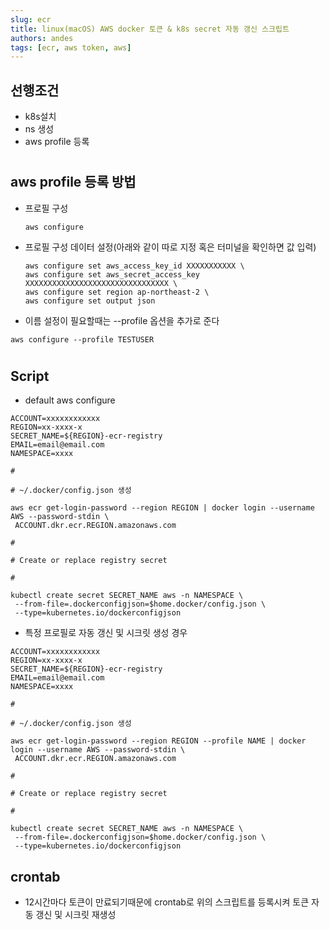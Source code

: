 ```yaml
---
slug: ecr
title: linux(macOS) AWS docker 토큰 & k8s secret 자동 갱신 스크립트
authors: andes
tags: [ecr, aws token, aws]
---
```


## 선행조건

- k8s설치
- ns 생성
- aws profile 등록

#

## aws profile 등록 방법

- 프로필 구성

  ```
  aws configure
  ```

- 프로필 구성 데이터 설정(아래와 같이 따로 지정 혹은 터미널을 확인하면 값 입력)

  ```
  aws configure set aws_access_key_id XXXXXXXXXXX \
  aws configure set aws_secret_access_key XXXXXXXXXXXXXXXXXXXXXXXXXXXXXXXX \
  aws configure set region ap-northeast-2 \
  aws configure set output json
  ```

- 이름 설정이 필요할때는 --profile 옵션을 추가로 준다

```
aws configure --profile TESTUSER
```

#

## Script

- default aws configure

```
ACCOUNT=xxxxxxxxxxxx
REGION=xx-xxxx-x
SECRET_NAME=${REGION}-ecr-registry
EMAIL=email@email.com
NAMESPACE=xxxx

#

# ~/.docker/config.json 생성

aws ecr get-login-password --region REGION | docker login --username AWS --password-stdin \
 ACCOUNT.dkr.ecr.REGION.amazonaws.com

#

# Create or replace registry secret

#

kubectl create secret SECRET_NAME aws -n NAMESPACE \
 --from-file=.dockerconfigjson=$home.docker/config.json \
 --type=kubernetes.io/dockerconfigjson
```

- 특정 프로필로 자동 갱신 및 시크릿 생성 경우

```
ACCOUNT=xxxxxxxxxxxx
REGION=xx-xxxx-x
SECRET_NAME=${REGION}-ecr-registry
EMAIL=email@email.com
NAMESPACE=xxxx

#

# ~/.docker/config.json 생성

aws ecr get-login-password --region REGION --profile NAME | docker login --username AWS --password-stdin \
 ACCOUNT.dkr.ecr.REGION.amazonaws.com

#

# Create or replace registry secret

#

kubectl create secret SECRET_NAME aws -n NAMESPACE \
 --from-file=.dockerconfigjson=$home.docker/config.json \
 --type=kubernetes.io/dockerconfigjson
```

## crontab

- 12시간마다 토큰이 만료되기때문에 crontab로 위의 스크립트를 등록시켜 토큰 자동 갱신 및 시크릿 재생성
